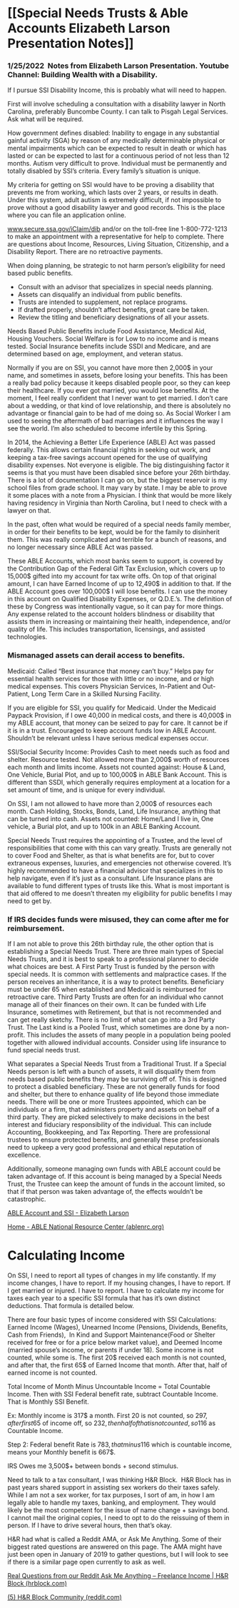 # [[Special Needs Trusts & Able Accounts Elizabeth Larson Presentation Notes]]

### 1/25/2022  Notes from Elizabeth Larson Presentation. Youtube Channel: Building Wealth with a Disability.

If I pursue SSI Disability Income, this is probably what will need to happen.

First will involve scheduling a consultation with a disability lawyer in North Carolina, preferably Buncombe County. I can talk to Pisgah Legal Services. Ask what will be required.

How government defines disabled: Inability to engage in any substantial gainful activity (SGA) by reason of any medically determinable physical or mental impairments which can be expected to result in death or which has lasted or can be expected to last for a continuous period of not less than 12 months. Autism very difficult to prove. Individual must be permanently and totally disabled by SSI’s criteria. Every family’s situation is unique. 

My criteria for getting on SSI would have to be proving a disability that prevents me from working, which lasts over 2 years, or results in death. Under this system, adult autism is extremely difficult, if not impossible to prove without a good disability lawyer and good records. This is the place where you can file an application online.

www.secure.ssa.gov/iClaim/dib and/or on the toll-free line 1-800-772-1213 to make an appointment with a representative for help to complete. There are questions about Income, Resources, Living Situation, Citizenship, and a Disability Report. There are no retroactive payments. 

When doing planning, be strategic to not harm person’s eligibility for need based public benefits. 
-   Consult with an advisor that specializes in special needs planning.
-   Assets can disqualify an individual from public benefits. 
-   Trusts are intended to supplement, not replace programs.
-   If drafted properly, shouldn’t affect benefits, great care be taken. 
-   Review the titling and beneficiary designations of all your assets.

Needs Based Public Benefits include Food Assistance, Medical Aid, Housing Vouchers. Social Welfare is for Low to no income and is means tested. Social Insurance benefits include SSDI and Medicare, and are determined based on age, employment, and veteran status.

Normally if you are on SSI, you cannot have more then 2,000$ in your name, and sometimes in assets, before losing your benefits. This has been a really bad policy because it keeps disabled people poor, so they can keep their healthcare. If you ever got married, you would lose benefits. At the moment, I feel really confident that I never want to get married. I don’t care about a wedding, or that kind of love relationship, and there is absolutely no advantage or financial gain to be had of me doing so. As Social Worker I am used to seeing the aftermath of bad marriages and it influences the way I see the world. I’m also scheduled to become infertile by this Spring. 

In 2014, the Achieving a Better Life Experience (ABLE) Act was passed federally. This allows certain financial rights in seeking out work, and keeping a tax-free savings account opened for the use of qualifying disability expenses. Not everyone is eligible. The big distinguishing factor it seems is that you must have been disabled since before your 26th birthday. There is a lot of documentation I can go on, but the biggest reservoir is my school files from grade school. It may vary by state. I may be able to prove it some places with a note from a Physician. I think that would be more likely having residency in Virginia than North Carolina, but I need to check with a lawyer on that. 

In the past, often what would be required of a special needs family member, in order for their benefits to be kept, would be for the family to disinherit them. This was really complicated and terrible for a bunch of reasons, and no longer necessary since ABLE Act was passed.

These ABLE Accounts, which most banks seem to support, is covered by the Contribution Gap of the Federal Gift Tax Exclusion, which covers up to 15,000$ gifted into my account for tax write offs. On top of that original amount, I can have Earned Income of up to 12,490$ in addition to that. If the ABLE Account goes over 100,000$ I will lose benefits. I can use the money in this account on Qualified Disability Expenses, or Q.D.E.’s. The definition of these by Congress was intentionally vague, so it can pay for more things. Any expense related to the account holders blindness or disability that assists them in increasing or maintaining their health, independence, and/or quality of life. This includes transportation, licensings, and assisted technologies. 

### Mismanaged assets can derail access to benefits.

Medicaid: Called “Best insurance that money can’t buy.” Helps pay for essential health services for those with little or no income, and or high medical expenses. This covers Physician Services, In-Patient and Out-Patient, Long Term Care in a Skilled Nursing Facility. 

If you are eligible for SSI, you qualify for Medicaid. Under the Medicaid Paypack Provision, if I owe 40,000 in medical costs, and there is 40,000$ in my ABLE account, that money can be seized to pay for care. It cannot be if it is in a trust. Encouraged to keep account funds low in ABLE Account. Shouldn’t be relevant unless I have serious medical expenses occur.

SSI/Social Security Income: Provides Cash to meet needs such as food and shelter. Resource tested. Not allowed more than 2,000$ worth of resources each month and limits income. Assets not counted against: House & Land, One Vehicle, Burial Plot, and up to 100,000$ in ABLE Bank Account. This is different than SSDI, which generally requires employment at a location for a set amount of time, and is unique for every individual. 

On SSI, I am not allowed to have more than 2,000$ of resources each month. Cash Holding, Stocks, Bonds, Land, Life Insurance, anything that can be turned into cash. Assets not counted: Home/Land I live in, One vehicle, a Burial plot, and up to 100k in an ABLE Banking Account. 

Special Needs Trust requires the appointing of a Trustee, and the level of responsibilities that come with this can vary greatly. Trusts are generally not to cover Food and Shelter, as that is what benefits are for, but to cover extraneous expenses, luxuries, and emergencies not otherwise covered. It’s highly recommended to have a financial advisor that specializes in this to help navigate, even if it’s just as a consultant. Life Insurance plans are available to fund different types of trusts like this. What is most important is that aid offered to me doesn’t threaten my eligibility for public benefits I may need to get by. 

### If IRS decides funds were misused, they can come after me for reimbursement. 

If I am not able to prove this 26th birthday rule, the other option that is establishing a Special Needs Trust. There are three main types of Special Needs Trusts, and it is best to speak to a professional planner to decide what choices are best. A First Party Trust is funded by the person with special needs. It is common with settlements and malpractice cases. If the person receives an inheritance, it is a way to protect benefits. Beneficiary must be under 65 when established and Medicaid is reimbursed for retroactive care. Third Party Trusts are often for an individual who cannot manage all of their finances on their own. It can be funded with Life Insurance, sometimes with Retirement, but that is not recommended and can get really sketchy. There is no limit of what can go into a 3rd Party Trust. The Last kind is a Pooled Trust, which sometimes are done by a non-profit. This includes the assets of many people in a population being pooled together with allowed individual accounts. Consider using life insurance to fund special needs trust.

What separates a Special Needs Trust from a Traditional Trust. If a Special Needs person is left with a bunch of assets, it will disqualify them from needs based public benefits they may be surviving off of. This is designed to protect a disabled beneficiary. These are not generally funds for food and shelter, but there to enhance quality of life beyond those immediate needs. There will be one or more Trustees appointed, which can be individuals or a firm, that administers property and assets on behalf of a third party. They are picked selectively to make decisions in the best interest and fiduciary responsibility of the individual. This can include Accounting, Bookkeeping, and Tax Reporting. There are professional trustees to ensure protected benefits, and generally these professionals need to upkeep a very good professional and ethical reputation of excellence. 

Additionally, someone managing own funds with ABLE account could be taken advantage of. If this account is being managed by a Special Needs Trust, the Trustee can keep the amount of funds in the account limited, so that if that person was taken advantage of, the effects wouldn’t be catastrophic. 

[ABLE Account and SSI - Elizabeth Larson](https://www.youtube.com/watch?v=iD8i9moC2G4)

[Home - ABLE National Resource Center (ablenrc.org)](https://www.ablenrc.org/)

# Calculating Income

On SSI, I need to report all types of changes in my life constantly. If my income changes, I have to report. If my housing changes, I have to report. If I get married or injured. I have to report. I have to calculate my income for taxes each year to a specific SSI formula that has it’s own distinct deductions. That formula is detailed below.

There are four basic types of income considered with SSI Calculations: Earned Income (Wages), Unearned Income (Pensions, Dividends, Benefits, Cash from Friends),  In Kind and Support Maintenance(Food or Shelter received for free or for a price below market value), and Deemed Income (married spouse’s income, or parents if under 18). Some income is not counted, while some is. The first 20$ received each month is not counted, and after that, the first 65$ of Earned Income that month. After that, half of earned income is not counted. 

Total Income of Month Minus Uncountable Income = Total Countable Income. Then with SSI Federal benefit rate, subtract Countable Income. That is Monthly SSI Benefit.

Ex: Monthly income is 317$ a month. First 20 is not counted, so 297$, after first 65$ of income off, so 232$, then half of that is not counted, so 116$ as Countable Income. 

Step 2: Federal benefit Rate is 783$, that minus 116$ which is countable income, means your Monthly benefit is 667$.
  
IRS Owes me 3,500$+ between bonds + second stimulus.

Need to talk to a tax consultant, I was thinking H&R Block.  H&R Block has in past years shared support in assisting sex workers do their taxes safely.  While I am not a sex worker, for tax purposes, I sort of am, in how I am legally able to handle my taxes, banking, and employment. They would likely be the most competent for the issue of name change + savings bond. I cannot mail the original copies, I need to opt to do the reissuing of them in person. If I have to drive several hours, then that’s okay. 

H&R had what is called a Reddit AMA, or Ask Me Anything. Some of their biggest rated questions are answered on this page. The AMA might have just been open in January of 2019 to gather questions, but I will look to see if there is a similar page open currently to ask as well. 

[Real Questions from our Reddit Ask Me Anything – Freelance Income | H&R Block (hrblock.com)](https://www.hrblock.com/tax-center/lifestyle/tax-tips/real-questions-from-our-reddit-ask-me-anything-freelance-income/)

[(5) H&R Block Community (reddit.com)](https://www.reddit.com/r/hrblock/)

